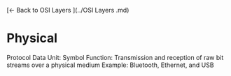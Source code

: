 [← Back to OSI Layers ](../OSI Layers .md)

# Physical

Protocol Data Unit: Symbol
Function: Transmission and reception of raw bit streams over a physical medium
Example: Bluetooth, Ethernet, and USB